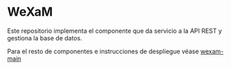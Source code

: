 # WeXaM

Este repositorio implementa el componente que da servicio a la API REST y gestiona la base de datos.

Para el resto de componentes e instrucciones de despliegue véase [wexam-main](https://github.com/jldiaz/wexam-main)
